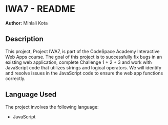 # IWA7 - README

**Author:** Mihlali Kota

## Description

This project, Project IWA7, is part of the CodeSpace Academy Interactive Web Apps course. The goal of this project is to successfully fix bugs in an existing web application, complete Challenge 1 + 2 + 3 and work with JavaScript code that utilizes strings and logical operators. We will identify and resolve issues in the JavaScript code to ensure the web app functions correctly.

## Language Used

The project involves the following language:

- JavaScript
